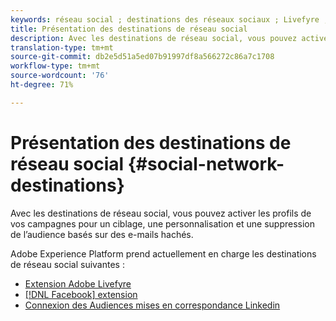 ```yaml
---
keywords: réseau social ; destinations des réseaux sociaux ; Livefyre ; facebook ; Facebook
title: Présentation des destinations de réseau social
description: Avec les destinations de réseau social, vous pouvez activer les profils de vos campagnes pour un ciblage, une personnalisation et une suppression de l’audience basés sur des e-mails hachés.
translation-type: tm+mt
source-git-commit: db2e5d51a5ed07b91997df8a566272c86a7c1708
workflow-type: tm+mt
source-wordcount: '76'
ht-degree: 71%

---
```



# Présentation des destinations de réseau social {#social-network-destinations}

Avec les destinations de réseau social, vous pouvez activer les profils de vos campagnes pour un ciblage, une personnalisation et une suppression de l’audience basés sur des e-mails hachés.

Adobe Experience Platform prend actuellement en charge les destinations de réseau social suivantes :

- [Extension Adobe Livefyre](./adobe-livefyre.md)
- [[!DNL Facebook]  extension](./facebook.md)
- [Connexion des Audiences mises en correspondance Linkedin](./linkedin.md)